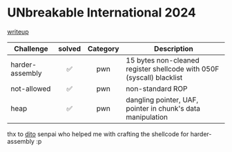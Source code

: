 # UNbreakable International 2024

[writeup](https://hyggehalcyon.gitbook.io/page/ctfs/2024/unbreakable-international-team-phase)

| Challenge | solved | Category | Description | 
| --- | :---: | :---: | --- |
| harder-assembly | ✅ | pwn | 15 bytes non-cleaned register shellcode with 050F (syscall) blacklist |
| not-allowed | ✅ | pwn | non-standard ROP |
| heap | ✅ | pwn | dangling pointer, UAF, pointer in chunk's data manipulation |

thx to [dito]() senpai who helped me with crafting the shellcode for harder-assembly :p